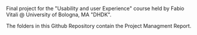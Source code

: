 Final project for the "Usability and user Experience" course held by Fabio Vitali @ University of Bologna, MA "DHDK".

The folders in this Github Repository contain the Project Managment Report.

